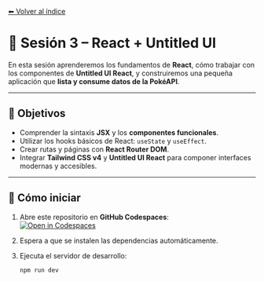 [⬅ Volver al índice](https://github.com/brunoggm/webjs-sessions)

# 📝 Sesión 3 – React + Untitled UI

En esta sesión aprenderemos los fundamentos de **React**, cómo trabajar con los componentes de **Untitled UI React**, y construiremos una pequeña aplicación que **lista y consume datos de la PokéAPI**.

---

## 🎯 Objetivos

- Comprender la sintaxis **JSX** y los **componentes funcionales**.
- Utilizar los hooks básicos de React: `useState` y `useEffect`.
- Crear rutas y páginas con **React Router DOM**.
- Integrar **Tailwind CSS v4** y **Untitled UI React** para componer interfaces modernas y accesibles.

---

## 🚀 Cómo iniciar

1. Abre este repositorio en **GitHub Codespaces**:  
   [![Open in Codespaces](https://img.shields.io/badge/Open_in-Codespaces-blueviolet?logo=github)](https://codespaces.new/brunoggm/web-s03-react-next?quickstart=1)

2. Espera a que se instalen las dependencias automáticamente.
3. Ejecuta el servidor de desarrollo:
   ```bash
   npm run dev
   ```
